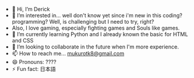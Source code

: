 - 👋 Hi, I’m Derick
- 👀 I’m interested in... well don't know yet since i'm new in this coding? programming? Well, is challenging but I need to try, right?
- Also, I love gaming, especially fighting games and Souls like games. 
- 🌱 I’m currently learning Python and I already known the basic for HTML and CSS
- 💞️ I’m looking to collaborate in the future when I'm more experience.
- 📫 How to reach me... mukurotk8@gmail.com
- 😄 Pronouns: ????
- ⚡ Fun fact: 日本語

<!---
Mukurotk8/Mukurotk8 is a ✨ special ✨ repository because its `README.md` (this file) appears on your GitHub profile.
You can click the Preview link to take a look at your changes.
--->
